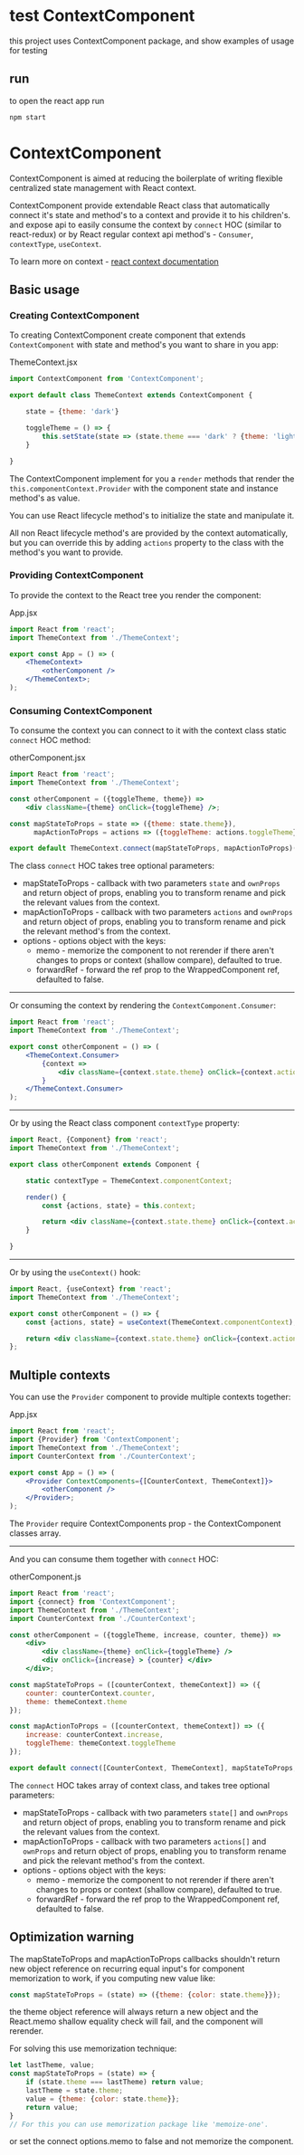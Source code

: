 
# test ContextComponent

this project uses ContextComponent package, and show examples of usage for testing

## run

to open the react app run

```
npm start
```

# ContextComponent

ContextComponent is aimed at reducing the boilerplate of writing flexible centralized state management with React context.

ContextComponent provide extendable React class that automatically connect it's state and method's to a context and provide it to his children's.
and expose api to easily consume the context by `connect` HOC (similar to react-redux) or by React regular context api method's - `Consumer`, `contextType`, `useContext`.

To learn more on context - [react context documentation](https://reactjs.org/docs/context.html)

## Basic usage

### Creating ContextComponent

To creating ContextComponent create component that extends `ContextComponent` with state and method's you want to share in you app:

ThemeContext.jsx
```jsx
import ContextComponent from 'ContextComponent';

export default class ThemeContext extends ContextComponent {

    state = {theme: 'dark'}

    toggleTheme = () => {
        this.setState(state => (state.theme === 'dark' ? {theme: 'light'} : {theme: 'dark'}));
    }

}
```

The ContextComponent implement for you a `render` methods that render the `this.componentContext.Provider` with the component state and instance method's as value.

You can use React lifecycle method's to initialize the state and manipulate it.

All non React lifecycle method's are provided by the context automatically, but you can override this by adding `actions` property to the class with the method's you want to provide.

### Providing ContextComponent

To provide the context to the React tree you render the component:

App.jsx
```jsx
import React from 'react';
import ThemeContext from './ThemeContext';

export const App = () => (
    <ThemeContext>
        <otherComponent />
    </ThemeContext>;
);

```

### Consuming ContextComponent

To consume the context you can connect to it with the context class static `connect` HOC method:

otherComponent.jsx
```jsx
import React from 'react';
import ThemeContext from './ThemeContext';

const otherComponent = ({toggleTheme, theme}) =>
    <div className={theme} onClick={toggleTheme} />;

const mapStateToProps = state => ({theme: state.theme}),
      mapActionToProps = actions => ({toggleTheme: actions.toggleTheme});

export default ThemeContext.connect(mapStateToProps, mapActionToProps)(otherComponent);
```
The class `connect` HOC takes tree optional parameters:

* mapStateToProps - callback with two parameters `state` and `ownProps` and return object of props, enabling you to transform rename and pick the relevant values from the context.
* mapActionToProps - callback with two parameters `actions` and `ownProps` and return object of props, enabling you to transform rename and pick the relevant method's from the context.
* options - options object with the keys:
    * memo - memorize the component to not rerender if there aren't changes to props or context (shallow compare), defaulted to true.
    * forwardRef - forward the ref prop to the WrappedComponent ref, defaulted to false.
---

Or consuming the context by rendering the `ContextComponent.Consumer`:
```jsx
import React from 'react';
import ThemeContext from './ThemeContext';

export const otherComponent = () => (
    <ThemeContext.Consumer>
        {context =>
            <div className={context.state.theme} onClick={context.actions.toggleTheme} />
        }
    </ThemeContext.Consumer>
);
```
---

Or by using the React class component `contextType` property:
```jsx
import React, {Component} from 'react';
import ThemeContext from './ThemeContext';

export class otherComponent extends Component {

    static contextType = ThemeContext.componentContext;

    render() {
        const {actions, state} = this.context;

        return <div className={context.state.theme} onClick={context.actions.toggleTheme} />
    }

}
```
---

Or by using the `useContext()` hook:
```jsx
import React, {useContext} from 'react';
import ThemeContext from './ThemeContext';

export const otherComponent = () => {
    const {actions, state} = useContext(ThemeContext.componentContext);

    return <div className={context.state.theme} onClick={context.actions.toggleTheme} />;
};

```

## Multiple contexts

You can use the `Provider` component to provide multiple contexts together:

App.jsx
```jsx
import React from 'react';
import {Provider} from 'ContextComponent';
import ThemeContext from './ThemeContext';
import CounterContext from './CounterContext';

export const App = () => (
    <Provider ContextComponents={[CounterContext, ThemeContext]}>
        <otherComponent />
    </Provider>;
);
```
The `Provider` require ContextComponents prop - the ContextComponent classes array.

---

And you can consume them together with `connect` HOC:

otherComponent.js
```jsx
import React from 'react';
import {connect} from 'ContextComponent';
import ThemeContext from './ThemeContext';
import CounterContext from './CounterContext';

const otherComponent = ({toggleTheme, increase, counter, theme}) =>
    <div>
        <div className={theme} onClick={toggleTheme} />
        <div onClick={increase} > {counter} </div>
    </div>;

const mapStateToProps = ([counterContext, themeContext]) => ({
    counter: counterContext.counter,
    theme: themeContext.theme
});

const mapActionToProps = ([counterContext, themeContext]) => ({
    increase: counterContext.increase,
    toggleTheme: themeContext.toggleTheme
});

export default connect([CounterContext, ThemeContext], mapStateToProps, mapActionToProps)(otherComponent);
```
The `connect` HOC takes array of context class, and takes tree optional parameters:

* mapStateToProps - callback with two parameters `state[]` and `ownProps` and return object of props, enabling you to transform rename and pick the relevant values from the context.
* mapActionToProps - callback with two parameters `actions[]` and `ownProps` and return object of props, enabling you to transform rename and pick the relevant method's from the context.
* options - options object with the keys:
    * memo - memorize the component to not rerender if there aren't changes to props or context (shallow compare), defaulted to true.
    * forwardRef - forward the ref prop to the WrappedComponent ref, defaulted to false.

## Optimization warning

The mapStateToProps and mapActionToProps callbacks shouldn't return new object reference on recurring equal input's for component memorization to work, if you computing new value like:
```js
const mapStateToProps = (state) => ({theme: {color: state.theme}});
```
the theme object reference will always return a new object and the React.memo shallow equality check will fail, and the component will rerender.

For solving this use memorization technique:
```js
let lastTheme, value;
const mapStateToProps = (state) => {
    if (state.theme === lastTheme) return value;
    lastTheme = state.theme;
    value = {theme: {color: state.theme}};
    return value;
}
// For this you can use memorization package like 'memoize-one'.
```
or set the connect options.memo to false and not memorize the component.